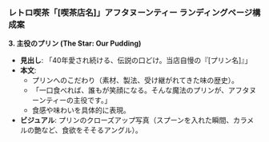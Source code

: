 ### レトロ喫茶「[喫茶店名]」アフタヌーンティー ランディングページ構成案

**3. 主役のプリン (The Star: Our Pudding)**
*   **見出し**: 「40年愛され続ける、伝説の口どけ。当店自慢の『[プリン名]』」
*   **本文**:
    *   プリンへのこだわり（素材、製法、受け継がれてきた味の歴史）。
    *   「一口食べれば、誰もが笑顔になる。そんな魔法のプリンが、アフタヌーンティーの主役です。」
    *   食感や味わいを具体的に表現。
*   **ビジュアル**: プリンのクローズアップ写真（スプーンを入れた瞬間、カラメルの艶など、食欲をそそるアングル）。


